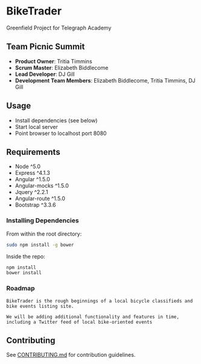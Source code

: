 # BikeTrader
Greenfield Project for Telegraph Academy



## Team Picnic Summit


  - __Product Owner__: Tritia Timmins
  - __Scrum Master__: Elizabeth Biddlecome
  - __Lead Developer__: DJ Gill
  - __Development Team Members__: Elizabeth Biddlecome, Tritia Timmins, DJ Gill


## Usage

- Install dependencies (see below)
- Start local server
- Point browser to localhost port 8080

## Requirements

- Node ^5.0
- Express ^4.1.3
- Angular ^1.5.0
- Angular-mocks ^1.5.0
- Jquery ^2.2.1
- Angular-route ^1.5.0
- Bootstrap ^3.3.6

### Installing Dependencies

From within the root directory:
```sh
sudo npm install -g bower
```
Inside the repo:
```sh
npm install
bower install
```

### Roadmap

	BikeTrader is the rough beginnings of a local bicycle classifieds and
	bike events listing site. 

	We will be adding additional functionality and features in time,
	including a Twitter feed of local bike-oriented events

## Contributing

See [CONTRIBUTING.md](_CONTRIBUTING.md) for contribution guidelines.




